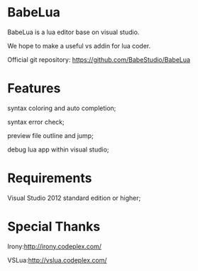 BabeLua
=======

BabeLua is a lua editor base on visual studio.

We hope to make a useful vs addin for lua coder.

Official git repository: https://github.com/BabeStudio/BabeLua

Features
=======

syntax coloring and auto completion;

syntax error check;

preview file outline and jump;

debug lua app within visual studio;

Requirements
=======
Visual Studio 2012 standard edition or higher;

Special Thanks
=======
Irony:http://irony.codeplex.com/

VSLua:http://vslua.codeplex.com/
